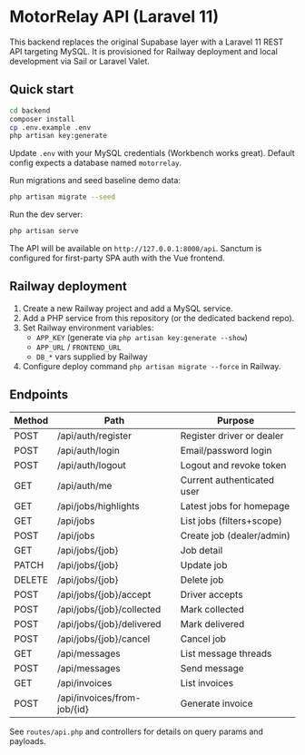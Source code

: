 # MotorRelay API (Laravel 11)

This backend replaces the original Supabase layer with a Laravel 11 REST API targeting MySQL. It is provisioned for Railway deployment and local development via Sail or Laravel Valet.

## Quick start

```bash
cd backend
composer install
cp .env.example .env
php artisan key:generate
```

Update `.env` with your MySQL credentials (Workbench works great). Default config expects a database named `motorrelay`.

Run migrations and seed baseline demo data:

```bash
php artisan migrate --seed
```

Run the dev server:

```bash
php artisan serve
```

The API will be available on `http://127.0.0.1:8000/api`. Sanctum is configured for first-party SPA auth with the Vue frontend.

## Railway deployment

1. Create a new Railway project and add a MySQL service.
2. Add a PHP service from this repository (or the dedicated backend repo).
3. Set Railway environment variables:
   - `APP_KEY` (generate via `php artisan key:generate --show`)
   - `APP_URL` / `FRONTEND_URL`
   - `DB_*` vars supplied by Railway
4. Configure deploy command `php artisan migrate --force` in Railway.

## Endpoints

| Method | Path                        | Purpose                     |
| ------ | --------------------------- | --------------------------- |
| POST   | /api/auth/register          | Register driver or dealer   |
| POST   | /api/auth/login             | Email/password login        |
| POST   | /api/auth/logout            | Logout and revoke token     |
| GET    | /api/auth/me                | Current authenticated user  |
| GET    | /api/jobs/highlights        | Latest jobs for homepage    |
| GET    | /api/jobs                   | List jobs (filters+scope)   |
| POST   | /api/jobs                   | Create job (dealer/admin)   |
| GET    | /api/jobs/{job}             | Job detail                  |
| PATCH  | /api/jobs/{job}             | Update job                  |
| DELETE | /api/jobs/{job}             | Delete job                  |
| POST   | /api/jobs/{job}/accept      | Driver accepts              |
| POST   | /api/jobs/{job}/collected   | Mark collected              |
| POST   | /api/jobs/{job}/delivered   | Mark delivered              |
| POST   | /api/jobs/{job}/cancel      | Cancel job                  |
| GET    | /api/messages               | List message threads        |
| POST   | /api/messages               | Send message                |
| GET    | /api/invoices               | List invoices               |
| POST   | /api/invoices/from-job/{id} | Generate invoice            |

See `routes/api.php` and controllers for details on query params and payloads.

